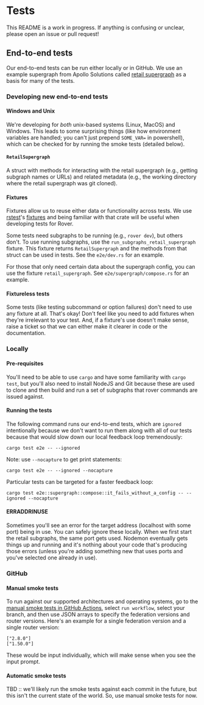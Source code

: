 # Tests

This README is a work in progress. If anything is confusing or unclear, please open an issue or pull request!

## End-to-end tests

Our end-to-end tests can be run either locally or in GitHub. We use an example supergraph from Apollo Solutions called [retail supergraph](https://github.com/apollosolutions/retail-supergraph) as a basis for many of the tests.

### Developing new end-to-end tests

#### Windows and Unix

We're developing for _both_ unix-based systems (Linux, MacOS) and Windows. This leads to some surprising things (like how environment variables are handled; you can't just prepend `SOME_VAR=` in powershell), which can be checked for by running the smoke tests (detailed below). 

#### `RetailSupergraph`

A struct with methods for interacting with the retail supergraph (e.g., getting subgraph names or URLs) and related metadata (e.g., the working directory where the retail supergraph was git cloned).  

#### Fixtures

Fixtures allow us to reuse either data or functionality across tests. We use [rstest](https://docs.rs/rstest/latest/rstest)'s [fixtures](https://docs.rs/rstest/latest/rstest/attr.fixture.html) and being familiar with that crate will be useful when developing tests for Rover.

Some tests need subgraphs to be running (e.g., `rover dev`), but others don't. To use running subgraphs, use the `run_subgraphs_retail_supergraph` fixture. This fixture returns `RetailSupergraph` and the methods from that struct can be used in tests. See the `e2e/dev.rs` for an example.

For those that only need certain data about the supergraph config, you can use the fixture `retail_supergraph`. See `e2e/supergraph/compose.rs` for an example.


#### Fixtureless tests

Some tests (like testing subcommand or option failures) don't need to use any fixture at all. That's okay! Don't feel like you need to add fixtures when they're irrelevant to your test. And, if a fixture's use doesn't make sense, raise a ticket so that we can either make it clearer in code or the documentation.


### Locally

#### Pre-requisites

You'll need to be able to use `cargo` and have some familiarity with `cargo test`, but you'll also need to install NodeJS and Git because these are used to clone and then build and run a set of subgraphs that rover commands are issued against.

#### Running the tests

The following command runs our end-to-end tests, which are `ignored` intentionally because we don't want to run them along with all of our tests because that would slow down our local feedback loop tremendously:

`cargo test e2e -- --ignored`

Note: use `--nocapture` to get print statements:

`cargo test e2e -- --ignored --nocapture`

Particular tests can be targeted for a faster feedback loop:

`cargo test e2e::supergraph::compose::it_fails_without_a_config -- --ignored --nocapture`

#### ERRADDRINUSE

Sometimes you'll see an error for the target address (localhost with some port) being in use. You can safely ignore these locally. When we first start the retail subgraphs, the same port gets used. Nodemon eventually gets things up and running and it's nothing about your code that's producing those errors (unless you're adding something new that uses ports and you've selected one already in use).

### GitHub

#### Manual smoke tests

To run against our supported architectures and operating systems, go to the [manual smoke tests in GitHub Actions](https://github.com/apollographql/rover/actions/workflows/run-smokes-manual.yml), select `run workflow`, select your branch, and then use JSON arrays to specify the federation versions and router versions. Here's an example for a single federation version and a single router version:

```
["2.8.0"]
["1.50.0"]
```

These would be input individually, which will make sense when you see the input prompt.


#### Automatic smoke tests

TBD :: we'll likely run the smoke tests against each commit in the future, but this isn't the current state of the world. So, use manual smoke tests for now.

